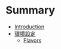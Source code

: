 # Summary

- [Introduction](README.md)
- [環境設定](./articles/environments/README.md)
  - [Flavors](./articles/environments/flavors.md)
